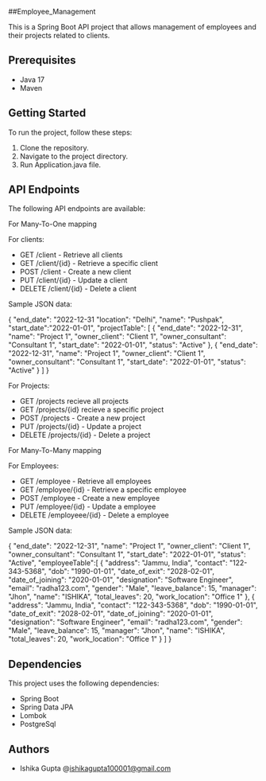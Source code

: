 ##Employee_Management

This is a Spring Boot API project that allows management of employees and their projects related to clients.

## Prerequisites

- Java 17 
- Maven

## Getting Started

To run the project, follow these steps:

1. Clone the repository.
2. Navigate to the project directory.
3. Run Application.java file.


## API Endpoints

The following API endpoints are available:

For Many-To-One mapping

For clients:

- GET /client - Retrieve all clients
- GET /client/{id} - Retrieve a specific client
- POST /client - Create a new client
- PUT /client/{id} - Update a client
- DELETE /client/{id} - Delete a client

Sample JSON data:

{
    "end_date": "2022-12-31
    "location": "Delhi",
    "name": "Pushpak",
    "start_date":"2022-01-01",
    "projectTable": [
        {
            "end_date": "2022-12-31",
            "name": "Project 1",
            "owner_client": "Client 1",
            "owner_consultant": "Consultant 1",
            "start_date": "2022-01-01",
            "status": "Active"
        },
        {
            "end_date": "2022-12-31",
            "name": "Project 1",
            "owner_client": "Client 1",
            "owner_consultant": "Consultant 1",
            "start_date": "2022-01-01",
            "status": "Active"
        }
    ]
 }

For Projects:

- GET /projects recieve all projects
- GET /projects/{id} recieve a specific project
- POST /projects - Create a new project
- PUT /projects/{id} - Update a project
- DELETE /projects/{id} - Delete a project
 
For Many-To-Many mapping

For Employees:

- GET /employee - Retrieve all employees
- GET /employee/{id} - Retrieve a specific employee
- POST /employee - Create a new employee
- PUT /employee/{id} - Update a employee
- DELETE /employeee/{id} - Delete a employee

Sample JSON data:

{
    "end_date": "2022-12-31",
    "name": "Project 1",
    "owner_client": "Client 1",
    "owner_consultant": "Consultant 1",
    "start_date": "2022-01-01",
    "status": "Active",
    "employeeTable":[
                {
                    "address": "Jammu, India",
                    "contact": "122-343-5368",
                    "dob": "1990-01-01",
                    "date_of_exit": "2028-02-01",
                    "date_of_joining": "2020-01-01",
                    "designation": "Software Engineer",
                    "email": "radha123.com",
                    "gender": "Male",
                    "leave_balance": 15,
                    "manager": "Jhon",
                    "name": "ISHIKA",
                    "total_leaves": 20,
                    "work_location": "Office 1"
                    },
                    {
                    "address": "Jammu, India",
                    "contact": "122-343-5368",
                    "dob": "1990-01-01",
                    "date_of_exit": "2028-02-01",
                    "date_of_joining": "2020-01-01",
                    "designation": "Software Engineer",
                    "email": "radha123.com",
                    "gender": "Male",
                    "leave_balance": 15,
                    "manager": "Jhon",
                    "name": "ISHIKA",
                    "total_leaves": 20,
                    "work_location": "Office 1"
                    }
                ]
            }

## Dependencies

This project uses the following dependencies:

- Spring Boot
- Spring Data JPA
- Lombok
- PostgreSql

## Authors

- Ishika Gupta @ishikagupta100001@gmail.com
